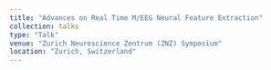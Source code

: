 ```yaml
---
title: "Advances on Real Time M/EEG Neural Feature Extraction"
collection: talks
type: "Talk"
venue: "Zurich Neuroscience Zentrum (ZNZ) Symposium"
location: "Zurich, Switzerland"
---
```


